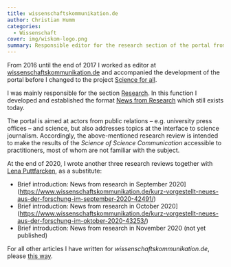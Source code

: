 ```yaml
---
title: wissenschaftskommunikation.de
author: Christian Humm
categories:
  - Wissenschaft
cover: img/wiskom-logo.png
summary: Responsible editor for the research section of the portal from 2016 to 2017.
---
```


From 2016 until the end of 2017 I worked as editor at [wissenschaftskommunikation.de](https://www.wissenschaftskommunikation.de/) and accompanied the development of the portal before I changed to the project [Science for all](/en/projects/science-for-all/).

I was mainly responsible for the section [Research](https://www.wissenschaftskommunikation.de/kategorie/forschung/). In this function I developed and established the format [News from Research](https://www.wissenschaftskommunikation.de/kategorie/forschung/forschungsrueckblick/) which still exists today.

The portal is aimed at actors from public relations – e.g. university press offices – and science, but also addresses topics at the interface to science journalism. Accordingly, the above-mentioned research review is intended to make the results of the *Science of Science Communication* accessible to practitioners, most of whom are not familiar with the subject.

At the end of 2020, I wrote another three research reviews together with [Lena Puttfarcken](https://lenaputtfarcken.de/), as a substitute:

- Brief introduction: News from research in September 2020](https://www.wissenschaftskommunikation.de/kurz-vorgestellt-neues-aus-der-forschung-im-september-2020-42491/)
- Brief introduction: News from research in October 2020](https://www.wissenschaftskommunikation.de/kurz-vorgestellt-neues-aus-der-forschung-im-oktober-2020-43253/)
- Brief introduction: News from research in November 2020 (not yet published)

For all other articles I have written for *wissenschaftskommunikation.de*, please [this way](https://www.wissenschaftskommunikation.de/author/christianhumm/).